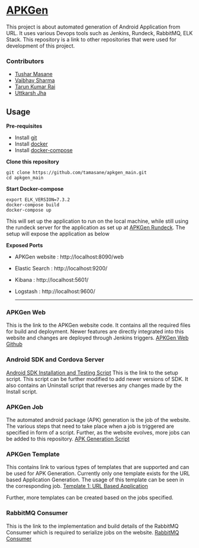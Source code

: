 
# [APKGen](http://apkgen.digital)
This project is about automated generation of Android Application from URL. It uses various Devops tools such as Jenkins, Rundeck, RabbitMQ, ELK Stack. This repository is a link to other repositories that were used for development of this project.

### Contributors
- [Tushar Masane](https://github.com/tamasane)
- [Vaibhav Sharma](https://github.com/vbh-git)
- [Tarun Kumar Rai](https://github.com/TarunKumarRai)
- [Uttkarsh Jha](https://github.com/UttkarshJha)

## Usage

**Pre-requisites**
- Install [git](https://git-scm.com/book/en/v2/Getting-Started-Installing-Git)
- Install [docker](https://docs.docker.com/get-docker/)
- Install [docker-compose](https://docs.docker.com/compose/install/)

**Clone this repository**
```
git clone https://github.com/tamasane/apkgen_main.git
cd apkgen_main
```
**Start Docker-compose**
```
export ELK_VERSION=7.3.2
docker-compose build
docker-compose up
```
This will set up the application to run on the local machine, while still using the rundeck server for the application as set up at [APKGen Rundeck](http://rundeck.apkgen.digital). The setup will expose the application as below

**Exposed Ports**
- APKGen website : http://localhost:8090/web
- Elastic Search : http://localhost:9200/
- Kibana : http://localhost:5601/
- Logstash : http://localhost:9600/
  
  ---
  

### APKGen Web 
This is the link to the APKGen website code. It contains all the required files for build and deployment. Newer features are directly integrated into this website and changes are deployed through Jenkins triggers.
[APKGen Web Github](https://github.com/tamasane/apkgen)

### Android SDK and Cordova Server
[Android SDK Installation and Testing Script](https://github.com/vbh-git/apkgen_sdk)
This is the link to the setup script. This script can be further modified to add newer versions of SDK. It also contains an Uninstall script that reverses any changes made by the Install script.

### APKGen Job
The automated android package (APK) generation is the job of the website. The various steps that need to take place when a job is triggered are specified in form of a script. Further, as the website evolves, more jobs can be added to this repository.
[APK Generation Script](https://github.com/vbh-git/apkgen_job)

### APKGen Template
This contains link to various types of templates that are supported and can be used for APK Generation. Currently only one template exists for the URL  based Application Generation. The usage of this template can be seen in the corresponding job.
[Template 1: URL Based Application](https://github.com/vbh-git/apkgen_template1)

Further, more templates can be created based on the jobs specified.

### RabbitMQ Consumer
This is the link to the implementation and build details of the RabbitMQ Consumer which is required to serialize jobs on the website.
[RabbitMQ Consumer](https://github.com/vbh-git/ConsumerApplication)
